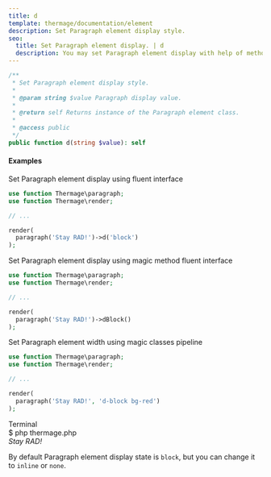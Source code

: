 ```yaml
---
title: d
template: thermage/documentation/element
description: Set Paragraph element display style.
seo:
  title: Set Paragraph element display. | d
  description: You may set Paragraph element display with help of method d
---
```


```php
/**
 * Set Paragraph element display style.
 *
 * @param string $value Paragraph display value.
 *
 * @return self Returns instance of the Paragraph element class.
 *
 * @access public
 */
public function d(string $value): self
```

#### Examples

Set Paragraph element display using fluent interface
```php
use function Thermage\paragraph;
use function Thermage\render;

// ...

render( 
  paragraph('Stay RAD!')->d('block')
);
```

Set Paragraph element display using magic method fluent interface
```php
use function Thermage\paragraph;
use function Thermage\render;

// ...

render( 
  paragraph('Stay RAD!')->dBlock()
);
```

Set Paragraph element width using magic classes pipeline
```php
use function Thermage\paragraph;
use function Thermage\render;

// ...

render( 
  paragraph('Stay RAD!', 'd-block bg-red')
);
```

<div class="terminal">
  <div class="terminal-header">Terminal</div>
  <div class="terminal-body">
    <div class="terminal-command">$ php thermage.php</div>
    <div style="font-style: italic; width: 100%">Stay RAD!</div>
  </div>
</div>

By default Paragraph element display state is `block`, but you can change it to `inline` or `none`.